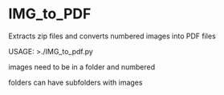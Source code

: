 # IMG_to_PDF
Extracts zip files and converts numbered images into PDF files

USAGE: >./IMG_to_pdf.py <path>

images need to be in a folder and numbered

folders can have subfolders with images
